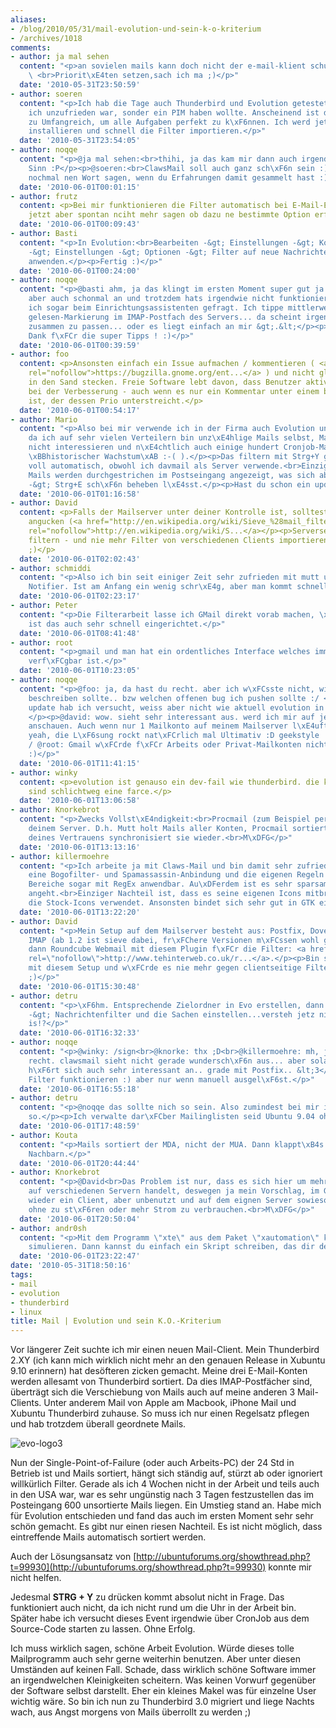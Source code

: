 ```yaml
---
aliases:
- /blog/2010/05/31/mail-evolution-und-sein-k-o-kriterium
- /archives/1018
comments:
- author: ja mal sehen
  content: "<p>an sovielen mails kann doch nicht der e-mail-klient schuld sein oder?
    \ <br>Priorit\xE4ten setzen,sach ich ma ;)</p>"
  date: '2010-05-31T23:50:59'
- author: soeren
  content: "<p>Ich hab die Tage auch Thunderbird und Evolution getestet. Nicht weil
    ich unzufrieden war, sonder ein PIM haben wollte. Anscheinend ist dieses Ansatzt
    zu Umfangreich, um alle Aufgaben perfekt zu k\xF6nnen. Ich werd jetzt gleich ClawsMail
    installieren und schnell die Filter importieren.</p>"
  date: '2010-05-31T23:54:05'
- author: noqqe
  content: "<p>@ja mal sehen:<br>thihi, ja das kam mir dann auch irgendwann in den
    Sinn :P</p><p>@soeren:<br>ClawsMail soll auch ganz sch\xF6n sein :) kannst ja
    nochmal nen Wort sagen, wenn du Erfahrungen damit gesammelt hast :)</p>"
  date: '2010-06-01T00:01:15'
- author: frutz
  content: <p>Bei mir funktionieren die Filter automatisch bei E-Mail-Eingang. Kann
    jetzt aber spontan nciht mehr sagen ob dazu ne bestimmte Option erforderlich war.</p>
  date: '2010-06-01T00:09:43'
- author: Basti
  content: "<p>In Evolution:<br>Bearbeiten -&gt; Einstellungen -&gt; Konto ausw\xE4hlen
    -&gt; Einstellungen -&gt; Optionen -&gt; Filter auf neue Nachrichten dieser INBOX
    anwenden.</p><p>Fertig :)</p>"
  date: '2010-06-01T00:24:00'
- author: noqqe
  content: "<p>@basti ahm, ja das klingt im ersten Moment super gut ja  :) Hatte ich
    aber auch schonmal an und trotzdem hats irgendwie nicht funktioniert. Wird glaub
    ich sogar beim Einrichtungsassistenten gefragt. Ich tippe mittlerweile auf die
    gelesen-Markierung im IMAP-Postfach des Servers... da scheint irgendetwas nicht
    zusammen zu passen... oder es liegt einfach an mir &gt;.&lt;</p><p>Aber vielen
    Dank f\xFCr die super Tipps ! :)</p>"
  date: '2010-06-01T00:39:59'
- author: foo
  content: <p>Ansonsten einfach ein Issue aufmachen / kommentieren ( <a href="https://bugzilla.gnome.org/enter_bug.cgi?product=Evolution"
    rel="nofollow">https://bugzilla.gnome.org/ent...</a> ) und nicht gleich den Kopf
    in den Sand stecken. Freie Software lebt davon, dass Benutzer aktiv mithelfen
    bei der Verbesserung - auch wenn es nur ein Kommentar unter einem bekannten Bug
    ist, der dessen Prio unterstreicht.</p>
  date: '2010-06-01T00:54:17'
- author: Mario
  content: "<p>Also bei mir verwende ich in der Firma auch Evolution und bekomme,
    da ich auf sehr vielen Verteilern bin unz\xE4hlige Mails selbst, Mails die mich
    nicht interessieren und n\xE4chtlich auch einige hundert Cronjob-Mails (Stichwort
    \xBBhistorischer Wachstum\xAB :-( ).</p><p>Das filtern mit Strg+Y geht bei mir
    voll automatisch, obwohl ich davmail als Server verwende.<br>Einzig, die verschobenen
    Mails werden durchgestrichen im Postseingang angezeigt, was sich aber mit Strg+A
    -&gt; Strg+E sch\xF6n beheben l\xE4sst.</p><p>Hast du schon ein update versucht?</p>"
  date: '2010-06-01T01:16:58'
- author: David
  content: <p>Falls der Mailserver unter deiner Kontrolle ist, solltest dir mal Sieve
    angucken (<a href="http://en.wikipedia.org/wiki/Sieve_%28mail_filtering_language%29)"
    rel="nofollow">http://en.wikipedia.org/wiki/S...</a></p><p>Serverseitiges IMAP
    filtern - und nie mehr Filter von verschiedenen Clients importieren/exporteren
    ;)</p>
  date: '2010-06-01T02:02:43'
- author: schmiddi
  content: "<p>Also ich bin seit einiger Zeit sehr zufrieden mit mutt und cgmail als
    Notifier. Ist am Anfang ein wenig schr\xE4g, aber man kommt schnell rein :)</p>"
  date: '2010-06-01T02:23:17'
- author: Peter
  content: "<p>Die Filterarbeit lasse ich GMail direkt vorab machen, \xFCber das GMail-Webinterface
    ist das auch sehr schnell eingerichtet.</p>"
  date: '2010-06-01T08:41:48'
- author: root
  content: "<p>gmail und man hat ein ordentliches Interface welches immer und \xFCberall
    verf\xFCgbar ist.</p>"
  date: '2010-06-01T10:23:05'
- author: noqqe
  content: "<p>@foo: ja, da hast du recht. aber ich w\xFCsste nicht, wie ich den fehler
    beschreiben sollte.. bzw welchen offenen bug ich pushen sollte :/ </p><p>@mario:
    update hab ich versucht, weiss aber nicht wie aktuell evolution in xubuntu ist.
    </p><p>@david: wow. sieht sehr interessant aus. werd ich mir auf jedenfall mal
    anschauen. Auch wenn nur 1 Mailkonto auf meinem Mailserver l\xE4uft..</p><p>@schmiddi
    yeah, die L\xF6sung rockt nat\xFCrlich mal Ultimativ :D geekstyle :P</p><p>@Peter
    / @root: Gmail w\xFCrde f\xFCr Arbeits oder Privat-Mailkonten nicht in Frage kommen
    :)</p>"
  date: '2010-06-01T11:41:15'
- author: winky
  content: <p>evolution ist genauso ein dev-fail wie thunderbird. die kontaktverwaltungen
    sind schlichtweg eine farce.</p>
  date: '2010-06-01T13:06:58'
- author: Knorkebrot
  content: "<p>Zwecks Vollst\xE4ndigkeit:<br>Procmail (zum Beispiel per Mutt) auf
    deinem Server. D.h. Mutt holt Mails aller Konten, Procmail sortiert und der Syncer
    deines Vertrauens synchronisiert sie wieder.<br>M\xDFG</p>"
  date: '2010-06-01T13:13:16'
- author: killermoehre
  content: "<p>Ich arbeite ja mit Claws-Mail und bin damit sehr zufrieden. Es gibt
    eine Bogofilter- und Spamassassin-Anbindung und die eigenen Regeln sind auf viele
    Bereiche sogar mit RegEx anwendbar. Au\xDFerdem ist es sehr sparsam, was die Ressourcen
    angeht.<br>Einziger Nachteil ist, dass es seine eigenen Icons mitbringt und nicht
    die Stock-Icons verwendet. Ansonsten bindet sich sehr gut in GTK ein.</p><p>killermoehre</p>"
  date: '2010-06-01T13:22:20'
- author: David
  content: "<p>Mein Setup auf dem Mailserver besteht aus: Postfix, Dovecot f\xFCr
    IMAP (ab 1.2 ist sieve dabei, fr\xFChere Versionen m\xFCssen wohl gepatched werden),
    dann Roundcube Webmail mit diesem Plugin f\xFCr die Filter: <a href=\"http://www.tehinterweb.co.uk/roundcube/#pisieverules\"
    rel=\"nofollow\">http://www.tehinterweb.co.uk/r...</a>.</p><p>Bin sehr zufrieden
    mit diesem Setup und w\xFCrde es nie mehr gegen clientseitige Filter eintauschen
    ;)</p>"
  date: '2010-06-01T15:30:48'
- author: detru
  content: "<p>\xF6hm. Entsprechende Zielordner in Evo erstellen, dann bearbeiten
    -&gt; Nachrichtenfilter und die Sachen einstellen...versteh jetz nich wo das Problem
    is!?</p>"
  date: '2010-06-01T16:32:33'
- author: noqqe
  content: "<p>@winky: /sign<br>@knorke: thx ;D<br>@killermoehre: mh, ja da hast schon
    recht. clawsmail sieht nicht gerade wundersch\xF6n aus... aber solangs funktioniert?</p><p>@david:
    h\xF6rt sich auch sehr interessant an.. grade mit Postfix.. &lt;3</p><p>@detru:
    Filter funktionieren :) aber nur wenn manuell ausgel\xF6st.</p>"
  date: '2010-06-01T16:55:18'
- author: detru
  content: "<p>@noqqe das sollte nich so sein. Also zumindest bei mir ist das nicht
    so.</p><p>Ich verwalte dar\xFCber Mailinglisten seid Ubuntu 9.04 ohne Probleme...komisch.</p>"
  date: '2010-06-01T17:48:59'
- author: Kouta
  content: "<p>Mails sortiert der MDA, nicht der MUA. Dann klappt\xB4s auch mit dem
    Nachbarn.</p>"
  date: '2010-06-01T20:44:44'
- author: Knorkebrot
  content: "<p>@David<br>Das Problem ist nur, dass es sich hier um mehrere Konten
    auf verschiedenen Servern handelt, deswegen ja mein Vorschlag, im Grunde ja auch
    wieder ein Client, aber unbenutzt und auf dem eignen Server sowieso immer am Laufen
    ohne zu st\xF6ren oder mehr Strom zu verbrauchen.<br>M\xDFG</p>"
  date: '2010-06-01T20:50:04'
- author: andr0sh
  content: "<p>Mit dem Programm \"xte\" aus dem Paket \"xautomation\" kannst du Tastendr\xFCcke
    simulieren. Dann kannst du einfach ein Skript schreiben, das dir dein STRG+Y dr\xFCckt.</p>"
  date: '2010-06-01T23:22:47'
date: '2010-05-31T18:50:16'
tags:
- mail
- evolution
- thunderbird
- linux
title: Mail | Evolution und sein K.O.-Kriterium
---
```


Vor längerer Zeit suchte ich mir einen neuen Mail-Client. Mein Thunderbird
2.XY (ich kann mich wirklich nicht mehr an den genauen Release in Xubuntu
9.10 erinnern) hat desöfteren zicken gemacht. Meine drei E-Mail-Konten
werden allesamt von Thunderbird sortiert. Da dies IMAP-Postfächer sind,
überträgt sich die Verschiebung von Mails auch auf meine anderen 3
Mail-Clients. Unter anderem Mail von Apple am Macbook, iPhone Mail und
Xubuntu Thunderbird zuhause. So muss ich nur einen Regelsatz pflegen und
hab trotzdem überall geordnete Mails.

![evo-logo3](/uploads/2010/05/evo-logo3.png)

Nun der Single-Point-of-Failure (oder auch Arbeits-PC) der 24 Std in
Betrieb ist und Mails sortiert, hängt sich ständig auf, stürzt ab oder
ignoriert willkürlich Filter. Gerade als ich 4 Wochen nicht in der Arbeit
und teils auch in den USA war, war es sehr ungünstig nach 3 Tagen
festzustellen das im Posteingang 600 unsortierte Mails liegen. Ein Umstieg
stand an. Habe mich für Evolution entschieden und fand das auch im ersten
Moment sehr sehr schön gemacht. Es gibt nur einen riesen Nachteil. Es ist
nicht möglich, dass eintreffende Mails automatisch sortiert werden.

Auch der Lösungsansatz von
[http://ubuntuforums.org/showthread.php?t=99930](http://ubuntuforums.org/showthread.php?t=99930)
konnte mir nicht helfen.

Jedesmal **STRG + Y** zu drücken kommt absolut nicht in Frage. Das
funktioniert auch nicht, da ich nicht rund um die Uhr in der Arbeit bin.
Später habe ich versucht dieses Event irgendwie über CronJob aus dem
Source-Code starten zu lassen. Ohne Erfolg.

Ich muss wirklich sagen, schöne Arbeit Evolution. Würde dieses tolle
Mailprogramm auch sehr gerne weiterhin benutzen. Aber unter diesen
Umständen auf keinen Fall. Schade, dass wirklich schöne Software immer an
irgendwelchen Kleinigkeiten scheitern. Was keinen Vorwurf gegenüber der
Software selbst darstellt. Eher ein kleines Makel was für einzelne User
wichtig wäre. So bin ich nun zu Thunderbird 3.0 migriert und liege Nachts
wach, aus Angst morgens von Mails überrollt zu werden ;)
